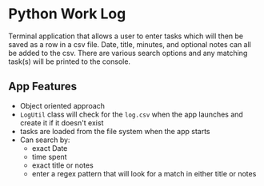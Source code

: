 # Python Work Log

Terminal application that allows a user to enter tasks which will then be saved as a row in a csv file.
Date, title, minutes, and optional notes can all be added to the csv. There are various search options and any matching task(s)
will be printed to the console.

## App Features

- Object oriented approach
- `LogUtil` class will check for the `log.csv` when the app launches and create it if it doesn't exist
- tasks are loaded from the file system when the app starts
- Can search by:
  - exact Date
  - time spent
  - exact title or notes
  - enter a regex pattern that will look for a match in either title or notes
